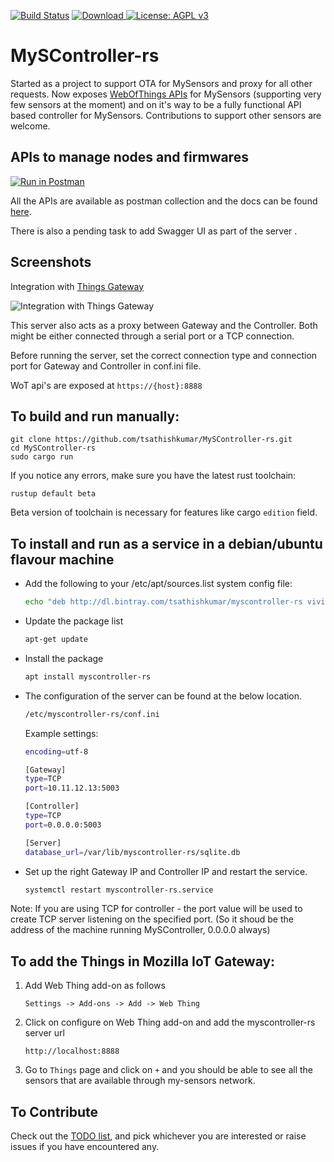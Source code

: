 [![Build Status](https://travis-ci.org/tsathishkumar/MySController-rs.svg?branch=master)](https://travis-ci.org/tsathishkumar/MySController-rs) [ ![Download](https://api.bintray.com/packages/tsathishkumar/myscontroller-rs/myscontroller-rs/images/download.svg) ](https://bintray.com/tsathishkumar/myscontroller-rs/myscontroller-rs/_latestVersion)
[![License: AGPL v3](https://img.shields.io/badge/License-AGPL%20v3-blue.svg)](LICENSE)
# MySController-rs

Started as a project to support OTA for MySensors and proxy for all other requests. Now exposes [WebOfThings APIs](https://iot.mozilla.org/specification/) for MySensors (supporting very few sensors at the moment) and on it's way to be a fully functional API based controller for MySensors. Contributions to support other sensors are welcome.

## APIs to manage nodes and firmwares
[![Run in Postman](https://run.pstmn.io/button.svg)](https://app.getpostman.com/run-collection/3f99678c26301d779ebe)

All the APIs are available as postman collection and the docs can be found [here](https://documenter.getpostman.com/view/198173/myscontroller/RWEmHGeT#1d695865-c9c4-6738-e2b5-d75b31a880b7).

There is also a pending task to add Swagger UI as part of the server .


## Screenshots

Integration with [Things Gateway](https://iot.mozilla.org/)

![Integration with Things Gateway](screenshot1.png)


This server also acts as a proxy between Gateway and the Controller. Both might be either connected through a serial port or a TCP connection.

Before running the server, set the correct connection type and connection port for Gateway and Controller in conf.ini file.

WoT api's are exposed at `https://{host}:8888`

## To build and run manually:
```
git clone https://github.com/tsathishkumar/MySController-rs.git
cd MySController-rs
sudo cargo run
```

If you notice any errors, make sure you have the latest rust toolchain:
```
rustup default beta
```
Beta version of toolchain is necessary for features like cargo `edition` field.

## To install and run as a service in a debian/ubuntu flavour machine
- Add the following to your /etc/apt/sources.list system config file:
    ```bash
    echo "deb http://dl.bintray.com/tsathishkumar/myscontroller-rs vivid main" | sudo tee -a /etc/apt/sources.list
    ```
- Update the package list
    ```bash
    apt-get update
    ```
- Install the package
    ```bash
    apt install myscontroller-rs
    ```
- The configuration of the server can be found at the below location. 
    ```bash
    /etc/myscontroller-rs/conf.ini
    ```
    Example settings:
    ```bash
    encoding=utf-8

    [Gateway]
    type=TCP
    port=10.11.12.13:5003

    [Controller]
    type=TCP
    port=0.0.0.0:5003

    [Server]
    database_url=/var/lib/myscontroller-rs/sqlite.db
    ```
- Set up the right Gateway IP and Controller IP and restart the service.
    ```bash
    systemctl restart myscontroller-rs.service
    ```
    
Note: If you are using TCP for controller - the port value will be used to create TCP server listening on the specified port. (So it shoud be the address of the machine running MySController, 0.0.0.0 always)

## To add the Things in Mozilla IoT Gateway:    
    
1. Add Web Thing add-on as follows
    ```
    Settings -> Add-ons -> Add -> Web Thing
    ```
2. Click on configure on Web Thing add-on and add the myscontroller-rs server url
    ```
    http://localhost:8888
    ```
3. Go to `Things` page and click on `+` and you should be able to see all the sensors that are available through my-sensors network.




## To Contribute
Check out the [TODO list](https://github.com/tsathishkumar/MySController-rs/wiki/TODO-list), and pick whichever you are interested or raise issues if you have encountered any.
